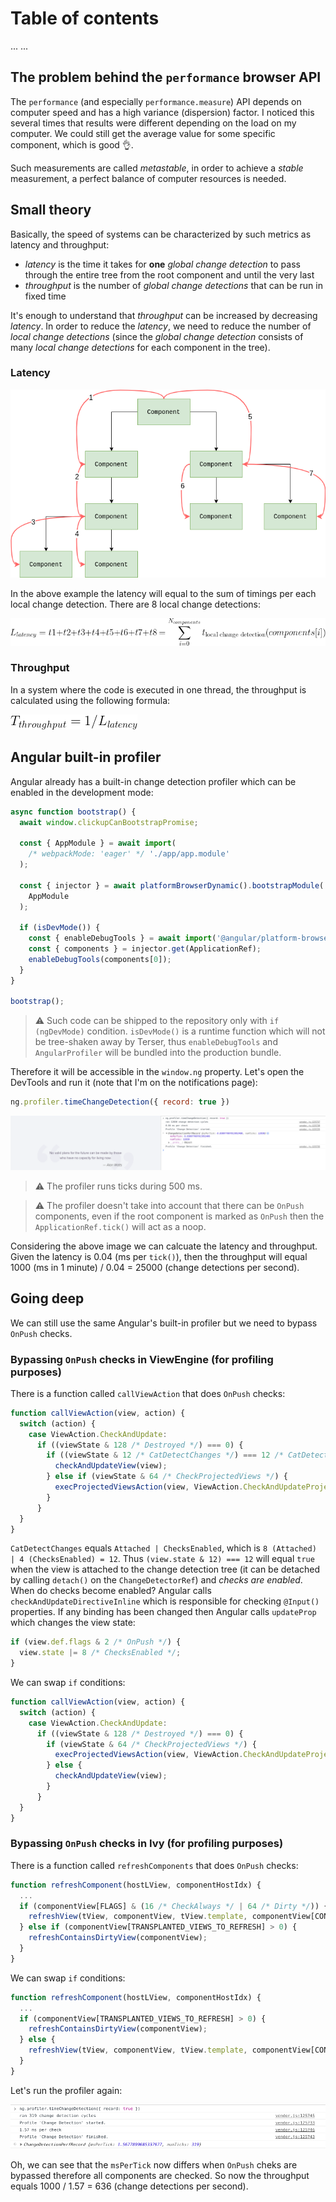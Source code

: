 # Table of contents

...
...

## The problem behind the `performance` browser API

The `performance` (and especially `performance.measure`) API depends on computer speed and has a high variance (dispersion) factor. I noticed this several times that results were different depending on the load on my computer. We could still get the average value for some specific component, which is good 👌.

Such measurements are called _metastable_, in order to achieve a _stable_ measurement, a perfect balance of computer resources is needed.

## Small theory

Basically, the speed of systems can be characterized by such metrics as latency and throughput:

* _latency_ is the time it takes for **one** _global change detection_ to pass through the entire tree from the root component and until the very last
* _throughput_ is the number of _global change detections_ that can be run in fixed time

It's enough to understand that _throughput_ can be increased by decreasing _latency_. In order to reduce the _latency_, we need to reduce the number of _local change detections_ (since the _global change detection_ consists of many _local change detections_ for each component in the tree).

### Latency

![Latency](./docs/latency.png)

In the above example the latency will equal to the sum of timings per each local change detection. There are 8 local change detections:

![Latency formula](./docs/latency-formula.png)

### Throughput

In a system where the code is executed in one thread, the throughput is calculated using the following formula:

![Throughput formula](./docs/throughput-formula.png)

## Angular built-in profiler

Angular already has a built-in change detection profiler which can be enabled in the development mode:

```ts
async function bootstrap() {
  await window.clickupCanBootstrapPromise;

  const { AppModule } = await import(
    /* webpackMode: 'eager' */ './app/app.module'
  );

  const { injector } = await platformBrowserDynamic().bootstrapModule(
    AppModule
  );

  if (isDevMode()) {
    const { enableDebugTools } = await import('@angular/platform-browser');
    const { components } = injector.get(ApplicationRef);
    enableDebugTools(components[0]);
  }
}

bootstrap();
```

> ⚠️ Such code can be shipped to the repository only with `if (ngDevMode)` condition. `isDevMode()` is a runtime function which will not be tree-shaken away by Terser, thus `enableDebugTools` and `AngularProfiler` will be bundled into the production bundle.

Therefore it will be accessible in the `window.ng` property. Let's open the DevTools and run it (note that I'm on the notifications page):

```js
ng.profiler.timeChangeDetection({ record: true })
```

![Angular profiler result](./docs/angular-profiler-result.png)

> ⚠️ The profiler runs ticks during 500 ms.

> ⚠️ The profiler doesn't take into account that there can be `OnPush` components, even if the root component is marked as `OnPush` then the `ApplicationRef.tick()` will act as a noop.

Considering the above image we can calcuate the latency and throughput. Given the latency is 0.04 (ms per `tick()`), then the throughput will equal 1000 (ms in 1 minute) / 0.04 = 25000 (change detections per second).

## Going deep

We can still use the same Angular's built-in profiler but we need to bypass `OnPush` checks.

### Bypassing `OnPush` checks in ViewEngine (for profiling purposes)

There is a function called `callViewAction` that does `OnPush` checks:

```js
function callViewAction(view, action) {
  switch (action) {
    case ViewAction.CheckAndUpdate:
      if ((viewState & 128 /* Destroyed */) === 0) {
        if ((viewState & 12 /* CatDetectChanges */) === 12 /* CatDetectChanges */) {
          checkAndUpdateView(view);
        } else if (viewState & 64 /* CheckProjectedViews */) {
          execProjectedViewsAction(view, ViewAction.CheckAndUpdateProjectedViews);
        }
      }
  }
}
```

`CatDetectChanges` equals `Attached | ChecksEnabled`, which is `8 (Attached) | 4 (ChecksEnabled) = 12`. Thus `(view.state & 12) === 12` will equal `true` when the view is attached to the change detection tree (it can be detached by calling `detach()` on the `ChangeDetectorRef`) and _checks are enabled_. When do checks become enabled? Angular calls `checkAndUpdateDirectiveInline` which is responsible for checking `@Input()` properties. If any binding has been changed then Angular calls `updateProp` which changes the view state:
```js
if (view.def.flags & 2 /* OnPush */) {
  view.state |= 8 /* ChecksEnabled */;
}
```

We can swap `if` conditions:

```js
function callViewAction(view, action) {
  switch (action) {
    case ViewAction.CheckAndUpdate:
      if ((viewState & 128 /* Destroyed */) === 0) {
        if (viewState & 64 /* CheckProjectedViews */) {
          execProjectedViewsAction(view, ViewAction.CheckAndUpdateProjectedViews);
        } else {
          checkAndUpdateView(view);
        }
      }
  }
}
```

### Bypassing `OnPush` checks in Ivy (for profiling purposes)

There is a function called `refreshComponents` that does `OnPush` checks:

```js
function refreshComponent(hostLView, componentHostIdx) {
  ...
  if (componentView[FLAGS] & (16 /* CheckAlways */ | 64 /* Dirty */)) {
    refreshView(tView, componentView, tView.template, componentView[CONTEXT]);
  } else if (componentView[TRANSPLANTED_VIEWS_TO_REFRESH] > 0) {
    refreshContainsDirtyView(componentView);
  }
}
```

We can swap `if` conditions:

```js
function refreshComponent(hostLView, componentHostIdx) {
  ...
  if (componentView[TRANSPLANTED_VIEWS_TO_REFRESH] > 0) {
    refreshContainsDirtyView(componentView);
  } else {
    refreshView(tView, componentView, tView.template, componentView[CONTEXT]);
  }
}
```

Let's run the profiler again:

![Angular profiler result without OnPush](./docs/angular-profiler-result-no-onpush.png)

Oh, we can see that the `msPerTick` now differs when `OnPush` cheks are bypassed therefore all components are checked. So now the throughput equals 1000 / 1.57 = 636 (change detections per second).